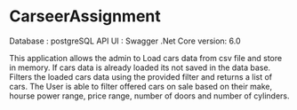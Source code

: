 # CarseerAssignment
Database : postgreSQL
API UI : Swagger 
.Net Core version: 6.0 

This application allows the admin to Load cars data from csv file and store in memory. If cars data is already loaded its not saved in the data base.
Filters the loaded cars data using the provided filter and returns a list of cars. 
The User is able to filter offered cars on sale based on their make, hourse power range, price range, number of doors and number of cylinders.
